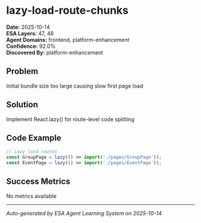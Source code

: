 # lazy-load-route-chunks

**Date:** 2025-10-14  
**ESA Layers:** 47, 48  
**Agent Domains:** frontend, platform-enhancement  
**Confidence:** 92.0%  
**Discovered By:** platform-enhancement

## Problem

Initial bundle size too large causing slow first page load

## Solution

Implement React.lazy() for route-level code splitting

## Code Example

```typescript
// Lazy load routes
const GroupPage = lazy(() => import('./pages/GroupPage'));
const EventPage = lazy(() => import('./pages/EventPage'));
```

## Success Metrics

No metrics available





---

*Auto-generated by ESA Agent Learning System on 2025-10-14*
